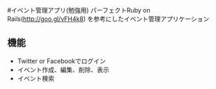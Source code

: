 #イベント管理アプリ(勉強用)
パーフェクトRuby on Rails(http://goo.gl/vFH4k8)
を参考にしたイベント管理アプリケーション

## 機能
* Twitter or Facebookでログイン
* イベント作成、編集、削除、表示
* イベント検索
